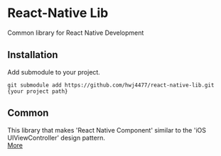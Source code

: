 # React-Native Lib
Common library for React Native Development

## Installation
Add submodule to your project.
````
git submodule add https://github.com/hwj4477/react-native-lib.git {your project path}
````

## Common
This library that makes 'React Native Component' similar to the 'iOS UIViewController' design pattern.<br />
[More](/common)
